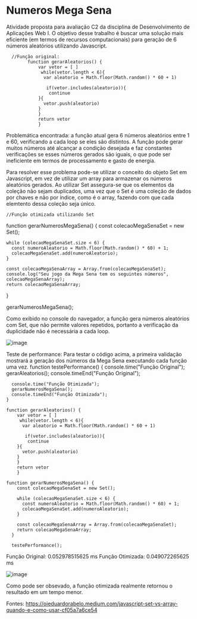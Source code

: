 # Numeros Mega Sena

Atividade proposta para avaliação C2 da disciplina de Desenvolvimento de Aplicações Web I.
O objetivo desse trabalho é buscar uma solução mais eficiente (em termos de recursos computacionais) para geração de 6 números aleatórios utilizando Javascript.

      //Função original:
            function gerarAleatorios() {
                var vetor = [ ] 
                 while(vetor.length < 6){
                  var aleatorio = Math.floor(Math.random() * 60 + 1)
                  
                   if(vetor.includes(aleatorio)){
                    continue
                }{
                  vetor.push(aleatorio)
                }
                }
                return vetor
                }

Problemática encontrada: a função atual gera 6 números aleatórios entre 1 e 60, verificando a cada loop se eles são distintos.
A função pode gerar muitos números até alcançar a condição desejada e faz constantes verificações se esses números gerados são iguais, o que pode ser ineficiente 
em termos de processamento e gasto de energia.

Para resolver esse problema pode-se utilizar o conceito do objeto Set em Javascript, em vez de utilizar um array para armazenar os números
aleatórios gerados. Ao utilizar Set assegura-se que os elementos da coleção não sejam duplicados, uma vez que o Set é uma coleção de 
dados por chaves e não por índice, como é o array, fazendo com que cada elemtento dessa coleção seja único.

    //Função otimizada utilizando Set
function gerarNumerosMegaSena() {
    const colecaoMegaSenaSet = new Set();
  
    while (colecaoMegaSenaSet.size < 6) {
      const numeroAleatorio = Math.floor(Math.random() * 60) + 1;
      colecaoMegaSenaSet.add(numeroAleatorio);
    }
  
    const colecaoMegaSenaArray = Array.from(colecaoMegaSenaSet);
    console.log("Seu jogo da Mega Sena tem os seguintes números", colecaoMegaSenaArray);
    return colecaoMegaSenaArray;
  }
  
  gerarNumerosMegaSena();

  Como exibido no console do navegador, a função gera números aleatórios com Set, que não permite valores repetidos, portanto a verificação
  da duplicidade não é necessária a cada loop.

  ![image](https://github.com/user-attachments/assets/94a9c264-6309-4654-98f0-7b5245054b6c)

Teste de performance:
Para testar o código acima, a primeira validação mostrará a geração dos números da Mega Sena executando cada função uma vez.
    function testePerformance() {
      console.time("Função Original");
      gerarAleatorios();
      console.timeEnd("Função Original");
    
      console.time("Função Otimizada");
      gerarNumerosMegaSena();
      console.timeEnd("Função Otimizada");
    }
    
    function gerarAleatorios() {
        var vetor = [ ] 
         while(vetor.length < 6){
          var aleatorio = Math.floor(Math.random() * 60 + 1)
          
           if(vetor.includes(aleatorio)){
            continue
        }{
          vetor.push(aleatorio)
        }
        }
        return vetor
        }
    
    function gerarNumerosMegaSena() {
        const colecaoMegaSenaSet = new Set();
      
        while (colecaoMegaSenaSet.size < 6) {
          const numeroAleatorio = Math.floor(Math.random() * 60) + 1;
          colecaoMegaSenaSet.add(numeroAleatorio);
        }
      
        const colecaoMegaSenaArray = Array.from(colecaoMegaSenaSet);
        return colecaoMegaSenaArray;
      }
      
      testePerformance();

Função Original: 0.052978515625 ms
Função Otimizada: 0.049072265625 ms

![image](https://github.com/user-attachments/assets/431f2800-259c-4ff9-a5d2-930203732a66)

Como pode ser obsevado, a função otimizada realmente retornou o resultado em um tempo menor.

Fontes: https://oieduardorabelo.medium.com/javascript-set-vs-array-quando-e-como-usar-cf05a7a6ce54
